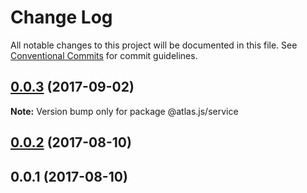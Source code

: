 # Change Log

All notable changes to this project will be documented in this file.
See [Conventional Commits](https://conventionalcommits.org) for commit guidelines.

<a name="0.0.3"></a>
## [0.0.3](https://github.com/strvcom/atlas.js/compare/@atlas.js/service@0.0.2...@atlas.js/service@0.0.3) (2017-09-02)




**Note:** Version bump only for package @atlas.js/service

<a name="0.0.2"></a>
## [0.0.2](https://github.com/strvcom/atlas.js/compare/@atlas.js/service@0.0.1...@atlas.js/service@0.0.2) (2017-08-10)




<a name="0.0.1"></a>
## 0.0.1 (2017-08-10)
